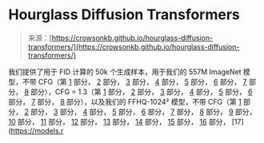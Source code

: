 <!--yml

category: 未分类

date: 2024-05-27 15:02:43

-->

# Hourglass Diffusion Transformers

> 来源：[https://crowsonkb.github.io/hourglass-diffusion-transformers/](https://crowsonkb.github.io/hourglass-diffusion-transformers/)

我们提供了用于 FID 计算的 50k 个生成样本，用于我们的 557M ImageNet 模型，不带 CFG（第 [1](https://models.rivershavewings.workers.dev/hourglass-samples/557M-step2.2M-cfg1.00-50k-dpm3/00000.tar) 部分， [2](https://models.rivershavewings.workers.dev/hourglass-samples/557M-step2.2M-cfg1.00-50k-dpm3/00001.tar) 部分， [3](https://models.rivershavewings.workers.dev/hourglass-samples/557M-step2.2M-cfg1.00-50k-dpm3/00002.tar) 部分， [4](https://models.rivershavewings.workers.dev/hourglass-samples/557M-step2.2M-cfg1.00-50k-dpm3/00003.tar) 部分， [5](https://models.rivershavewings.workers.dev/hourglass-samples/557M-step2.2M-cfg1.00-50k-dpm3/00004.tar) 部分， [6](https://models.rivershavewings.workers.dev/hourglass-samples/557M-step2.2M-cfg1.00-50k-dpm3/00005.tar) 部分， [7](https://models.rivershavewings.workers.dev/hourglass-samples/557M-step2.2M-cfg1.00-50k-dpm3/00006.tar) 部分， [8](https://models.rivershavewings.workers.dev/hourglass-samples/557M-step2.2M-cfg1.00-50k-dpm3/00007.tar) 部分），CFG = 1.3（第 [1](https://models.rivershavewings.workers.dev/hourglass-samples/557M-step2.2M-cfg1.30-50k-dpm3/00000.tar) 部分， [2](https://models.rivershavewings.workers.dev/hourglass-samples/557M-step2.2M-cfg1.30-50k-dpm3/00001.tar) 部分， [3](https://models.rivershavewings.workers.dev/hourglass-samples/557M-step2.2M-cfg1.30-50k-dpm3/00002.tar) 部分， [4](https://models.rivershavewings.workers.dev/hourglass-samples/557M-step2.2M-cfg1.30-50k-dpm3/00003.tar) 部分， [5](https://models.rivershavewings.workers.dev/hourglass-samples/557M-step2.2M-cfg1.30-50k-dpm3/00004.tar) 部分， [6](https://models.rivershavewings.workers.dev/hourglass-samples/557M-step2.2M-cfg1.30-50k-dpm3/00005.tar) 部分， [7](https://models.rivershavewings.workers.dev/hourglass-samples/557M-step2.2M-cfg1.30-50k-dpm3/00006.tar) 部分， [8](https://models.rivershavewings.workers.dev/hourglass-samples/557M-step2.2M-cfg1.30-50k-dpm3/00007.tar) 部分），以及我们的 FFHQ-1024² 模型，不带 CFG（第 [1](https://models.rivershavewings.workers.dev/hourglass-samples/hourglass_ffhq_85m_1m_samples/00000.tar) 部分， [2](https://models.rivershavewings.workers.dev/hourglass-samples/hourglass_ffhq_85m_1m_samples/00001.tar) 部分， [3](https://models.rivershavewings.workers.dev/hourglass-samples/hourglass_ffhq_85m_1m_samples/00002.tar) 部分， [4](https://models.rivershavewings.workers.dev/hourglass-samples/hourglass_ffhq_85m_1m_samples/00003.tar) 部分， [5](https://models.rivershavewings.workers.dev/hourglass-samples/hourglass_ffhq_85m_1m_samples/00004.tar) 部分， [6](https://models.rivershavewings.workers.dev/hourglass-samples/hourglass_ffhq_85m_1m_samples/00005.tar) 部分， [7](https://models.rivershavewings.workers.dev/hourglass-samples/hourglass_ffhq_85m_1m_samples/00006.tar) 部分， [8](https://models.rivershavewings.workers.dev/hourglass-samples/hourglass_ffhq_85m_1m_samples/00007.tar) 部分， [9](https://models.rivershavewings.workers.dev/hourglass-samples/hourglass_ffhq_85m_1m_samples/00008.tar) 部分， [10](https://models.rivershavewings.workers.dev/hourglass-samples/hourglass_ffhq_85m_1m_samples/00009.tar) 部分， [11](https://models.rivershavewings.workers.dev/hourglass-samples/hourglass_ffhq_85m_1m_samples/00010.tar) 部分， [12](https://models.rivershavewings.workers.dev/hourglass-samples/hourglass_ffhq_85m_1m_samples/00011.tar) 部分， [13](https://models.rivershavewings.workers.dev/hourglass-samples/hourglass_ffhq_85m_1m_samples/00012.tar) 部分， [14](https://models.rivershavewings.workers.dev/hourglass-samples/hourglass_ffhq_85m_1m_samples/00013.tar) 部分， [15](https://models.rivershavewings.workers.dev/hourglass-samples/hourglass_ffhq_85m_1m_samples/00014.tar) 部分， [16](https://models.rivershavewings.workers.dev/hourglass-samples/hourglass_ffhq_85m_1m_samples/00015.tar) 部分， [17](https://models.r
